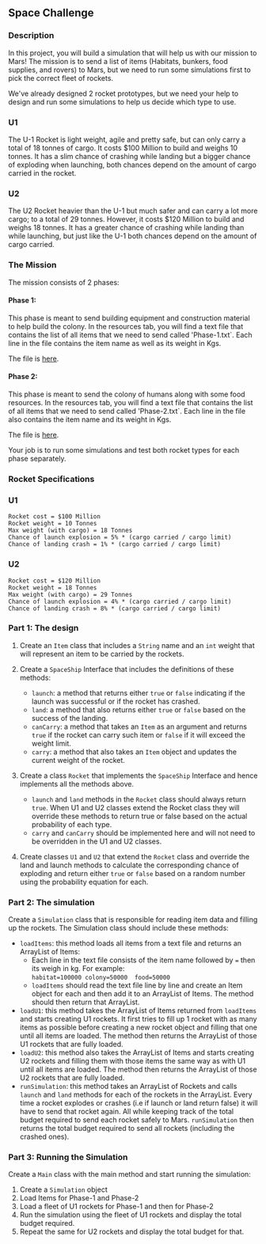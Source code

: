 ## Space Challenge

### Description

In this project, you will build a simulation that will help us with our mission to Mars! The mission is to send a list of items (Habitats, bunkers, food supplies, and rovers) to Mars, but we need to run some simulations first to pick the correct fleet of rockets.

We've already designed 2 rocket prototypes, but we need your help to design and run some simulations to help us decide which type to use.

### U1

The U-1 Rocket is light weight, agile and pretty safe, but can only carry a total of 18 tonnes of cargo. It costs $100 Million to build and weighs 10 tonnes. It has a slim chance of crashing while landing but a bigger chance of exploding when launching, both chances depend on the amount of cargo carried in the rocket.

### U2

The U2 Rocket heavier than the U-1 but much safer and can carry a lot more cargo; to a total of 29 tonnes. However, it costs $120 Million to build and weighs 18 tonnes. It has a greater chance of crashing while landing than while launching, but just like the U-1 both chances depend on the amount of cargo carried.

### The Mission

The mission consists of 2 phases:

#### Phase 1:

This phase is meant to send building equipment and construction material to help build the colony. In the resources tab, you will find a text file that contains the list of all items that we need to send called 'Phase-1.txt`. Each line in the file contains the item name as well as its weight in Kgs.

The file is [here](https://s3.amazonaws.com/video.udacity-data.com/topher/2017/December/5a372d67_phase-1/phase-1.txt).

#### Phase 2:

This phase is meant to send the colony of humans along with some food resources. In the resources tab, you will find a text file that contains the list of all items that we need to send called 'Phase-2.txt`. Each line in the file also contains the item name and its weight in Kgs.

The file is [here](https://s3.amazonaws.com/video.udacity-data.com/topher/2017/December/5a372d88_phase-2/phase-2.txt).

Your job is to run some simulations and test both rocket types for each phase separately.

### Rocket Specifications

### U1

```
Rocket cost = $100 Million
Rocket weight = 10 Tonnes
Max weight (with cargo) = 18 Tonnes
Chance of launch explosion = 5% * (cargo carried / cargo limit)
Chance of landing crash = 1% * (cargo carried / cargo limit)
```

### U2

```
Rocket cost = $120 Million
Rocket weight = 18 Tonnes
Max weight (with cargo) = 29 Tonnes
Chance of launch explosion = 4% * (cargo carried / cargo limit)
Chance of landing crash = 8% * (cargo carried / cargo limit)
```

### Part 1: The design

1. Create an ```Item``` class that includes a ```String``` name and an ```int``` weight that will represent an item to be carried by the rockets.

2. Create a ```SpaceShip``` Interface that includes the definitions of these methods:<ul><li>```launch```: a method that returns either ```true``` or ```false``` indicating if the launch was successful or if the rocket has crashed.</li><li>```land```: a method that also returns either ```true``` or ```false``` based on the success of the landing.</li><li>```canCarry```: a method that takes an ```Item``` as an argument and returns ```true``` if the rocket can carry such item or ```false``` if it will exceed the weight limit.</li><li>```carry```: a method that also takes an ```Item``` object and updates the current weight of the rocket.</li></ul>

3. Create a class ```Rocket``` that implements the ```SpaceShip``` Interface and hence implements all the methods above.<ul><li>```launch``` and ```land``` methods in the ```Rocket``` class should always return ```true```. When U1 and U2 classes extend the Rocket class they will override these methods to return true or false based on the actual probability of each type.</li><li>```carry``` and ```canCarry``` should be implemented here and will not need to be overridden in the U1 and U2 classes.</li></ul>

4. Create classes ```U1``` and ```U2``` that extend the ```Rocket``` class and override the land and launch methods to calculate the corresponding chance of exploding and return either ```true``` or ```false``` based on a random number using the probability equation for each.

### Part 2: The simulation

Create a ```Simulation``` class that is responsible for reading item data and filling up the rockets. The Simulation class should include these methods:<ul><li>```loadItems```: this method loads all items from a text file and returns an ArrayList of Items:<ul><li>Each line in the text file consists of the item name followed by ```=``` then its weigh in kg. For example:<br>```
habitat=100000
colony=50000 
food=50000
```</li><li>```loadItems``` should read the text file line by line and create an Item object for each and then add it to an ArrayList of Items. The method should then return that ArrayList.</li></ul></li><li>```loadU1```: this method takes the ArrayList of Items returned from ```loadItems``` and starts creating U1 rockets. It first tries to fill up 1 rocket with as many items as possible before creating a new rocket object and filling that one until all items are loaded. The method then returns the ArrayList of those U1 rockets that are fully loaded.</li><li>```loadU2```: this method also takes the ArrayList of Items and starts creating U2 rockets and filling them with those items the same way as with U1 until all items are loaded. The method then returns the ArrayList of those U2 rockets that are fully loaded.</li><li>```runSimulation```: this method takes an ArrayList of Rockets and calls ```launch``` and ```land``` methods for each of the rockets in the ArrayList. Every time a rocket explodes or crashes (i.e if launch or land return false) it will have to send that rocket again. All while keeping track of the total budget required to send each rocket safely to Mars. ```runSimulation``` then returns the total budget required to send all rockets (including the crashed ones).</li></ul>

### Part 3: Running the Simulation

Create a ```Main``` class with the main method and start running the simulation:

1. Create a ```Simulation``` object
2. Load Items for Phase-1 and Phase-2
3. Load a fleet of U1 rockets for Phase-1 and then for Phase-2
4. Run the simulation using the fleet of U1 rockets and display the total budget required.
5. Repeat the same for U2 rockets and display the total budget for that.

